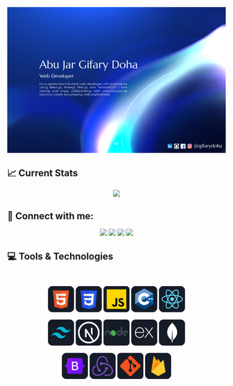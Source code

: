 <a href="https://www.linkedin.com/in/gifarydoha/">
<img src="/Images/banner.webp" />
</a>

## :chart_with_upwards_trend: Current Stats

<p align="center">
      <img
        width="60%"
        src="https://github-readme-streak-stats.herokuapp.com?user=gifarydoha&theme=react&hide_border=true&background=0D1117&stroke=0D1117&fire=1742FF&sideLabels=11FFFF&currStreakNum=ffffff&ring=1742FF&currStreakLabel=1742FF&sideNums=11FFFF"
      />
</p>

## :iphone: Connect with me:

<p align="center">
<a href = "https://www.linkedin.com/in/gifarydoha/">
<img src="https://img.icons8.com/fluent/48/000000/linkedin.png"/></a>
<a href = "mailto:abu.jardoha@gmail.com">
<img src="https://img.icons8.com/fluency/48/000000/gmail-new.png"/></a>
<a href = "https://www.facebook.com/gifarydoha/">
<img src="https://img.icons8.com/fluency/48/000000/facebook.png"/></a>
<a href = "https://www.instagram.com/gifarydoha/">
<img src="https://img.icons8.com/fluent/48/000000/instagram-new.png"/></a>
</p>

## :computer: Tools & Technologies

<br>
<p align="center">
<img src="/Images/Icons/HTML.png"/>
<img src="/Images/Icons/css.png"/>
<img src="/Images/Icons/JavaScript.png"/>
<img src="/Images/Icons/cpp.png"/>
<img src="/Images/Icons/react.png"/>
</p>
<p align="center">
<img src="/Images/Icons/tailwind.png"/>
<img src="/Images/Icons/nextjs.png"/>
<img src="/Images/Icons/node.png"/>
<img src="/Images/Icons/express.png"/>
<img src="/Images/Icons/mongo.png"/>
</p>
<p align="center">
<img src="/Images/Icons/Bootsrap.png"/>
<img src="/Images/Icons/redux.png"/>
<img src="/Images/Icons/git.png"/>
<img src="/Images/Icons/firebase.png"/>
</p><br/>

